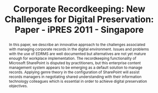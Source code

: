 ---
abstract: In this paper, we describe an innovative approach to the challenges associated
  with managing corporate records in the digital environment. Issues and problems
  with the use of EDRMS are well documented but alternatives are not yet mature enough
  for workplace implementation. The recordkeeping functionality of Microsoft SharePoint
  is disputed by practitioners, but this enterprise content management system appears
  to be emerging as a default solution to manage records. Applying genre theory in
  the configuration of SharePoint will assist records managers in negotiating shared
  understanding with their information technology colleagues which is essential in
  order to achieve digital preservation objectives.
creators:
- Foscarini, Fiorella
- Oliver, Gillian
date: null
document_url: https://services.phaidra.univie.ac.at/api/object/o:294266/download
grand_parent: iPRES
institutions: []
keywords:
- singapore
- ms sharepoint
- edrms
- content type
- genre theory
landing_page_url: https://phaidra.univie.ac.at/o:294266
language: eng
layout: publication
license: CC BY-SA 3.0 AT
notes_url: null
parent: iPRES 2011
presentation_url: null
size: 472338
source_name: iPRES
title: 'Corporate Recordkeeping: New Challenges for Digital Preservation: Paper -
  iPRES 2011 - Singapore'
type: paper
year: 2011
---